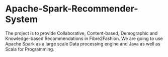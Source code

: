 # Apache-Spark-Recommender-System
The project is to provide Collaborative, Content-based, Demographic and Knowledge-based Recommendations in Fibre2Fashion. We are going to use Apache Spark as a large scale Data processing engine and Java as well as Scala for Programming.
